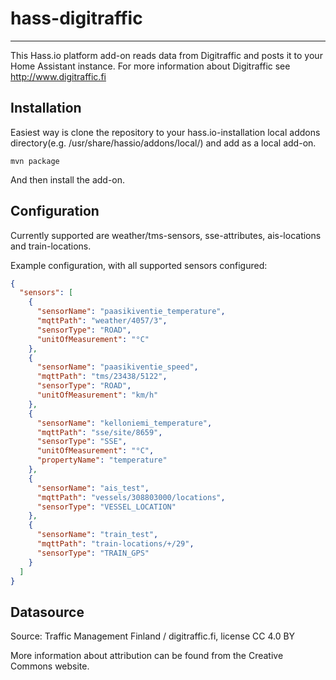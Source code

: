 # hass-digitraffic
------------------

This Hass.io platform add-on reads data from Digitraffic and posts it to your Home Assistant instance.
For more information about Digitraffic see http://www.digitraffic.fi

Installation
------------

Easiest way is clone the repository to your hass.io-installation local addons directory(e.g. /usr/share/hassio/addons/local/) 
and add as a local add-on.

```
mvn package
```

And then install the add-on.

Configuration
-------------

Currently supported are weather/tms-sensors, sse-attributes, ais-locations and train-locations.

Example configuration, with all supported sensors configured:

```json
{
  "sensors": [
    {
      "sensorName": "paasikiventie_temperature",
      "mqttPath": "weather/4057/3",
      "sensorType": "ROAD",
      "unitOfMeasurement": "°C"
    },
    {
      "sensorName": "paasikiventie_speed",
      "mqttPath": "tms/23438/5122",
      "sensorType": "ROAD",
      "unitOfMeasurement": "km/h"
    },
    {
      "sensorName": "kelloniemi_temperature",
      "mqttPath": "sse/site/8659",
      "sensorType": "SSE",
      "unitOfMeasurement": "°C",
      "propertyName": "temperature"
    },
    {
      "sensorName": "ais_test",
      "mqttPath": "vessels/308803000/locations",
      "sensorType": "VESSEL_LOCATION"
    },
    {
      "sensorName": "train_test",
      "mqttPath": "train-locations/+/29",
      "sensorType": "TRAIN_GPS"
    }
  ]
}
```

Datasource
----------
Source: Traffic Management Finland / digitraffic.fi, license CC 4.0 BY

More information about attribution can be found from the Creative Commons website.